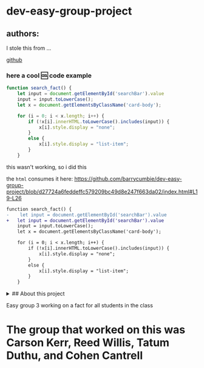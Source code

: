 # dev-easy-group-project

## authors:

I stole this from ...

<a href="" target="">github</a> 

### here a cool :cool: code example

```javascript
function search_fact() {
    let input = document.getElementById('searchBar').value
    input = input.toLowerCase();
    let x = document.getElementsByClassName('card-body');

    for (i = 0; i < x.length; i++) {
        if (!x[i].innerHTML.toLowerCase().includes(input)) {
            x[i].style.display = "none";
        }
        else {
            x[i].style.display = "list-item";
        }
    }

```
this wasn't working, so i did this

the `html` consumes it here: https://github.com/barrycumbie/dev-easy-group-project/blob/d27724a6feddeffc579209bc49d8e247f663da02/index.html#L19-L26


```diff
function search_fact() {
-    let input = document.getElementById('searchBar').value
+   let input = document.getElementById('searchBar').value
    input = input.toLowerCase();
    let x = document.getElementsByClassName('card-body');

    for (i = 0; i < x.length; i++) {
        if (!x[i].innerHTML.toLowerCase().includes(input)) {
            x[i].style.display = "none";
        }
        else {
            x[i].style.display = "list-item";
        }
    }

```


<details>
  <summary>
    ## About this project
  </summary>
  - This was a class project to ... collab ..  data ... 
</details>

Easy group 3 working on a fact for all students in the class
# The group that worked on this was Carson Kerr, Reed Willis, Tatum Duthu, and Cohen Cantrell
